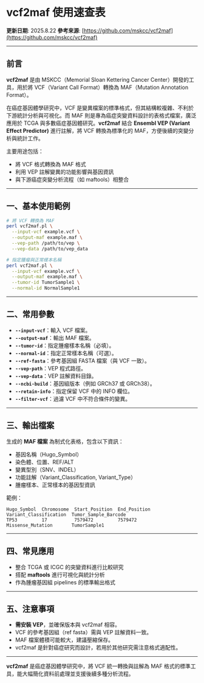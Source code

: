 # vcf2maf 使用速查表

**更新日期**: 2025.8.22
**參考來源**: [https://github.com/mskcc/vcf2maf](https://github.com/mskcc/vcf2maf)

---

## 前言

**vcf2maf** 是由 MSKCC（Memorial Sloan Kettering Cancer Center）開發的工具，用於將 VCF（Variant Call Format）轉換為 MAF（Mutation Annotation Format）。

在癌症基因體學研究中，VCF 是變異檔案的標準格式，但其結構較複雜、不利於下游統計分析與可視化。而 MAF 則是專為癌症突變資料設計的表格式檔案，廣泛應用於 TCGA 與多數癌症基因體研究。**vcf2maf** 結合 **Ensembl VEP (Variant Effect Predictor)** 進行註解，將 VCF 轉換為標準化的 MAF，方便後續的突變分析與統計工作。

主要用途包括：

* 將 VCF 格式轉換為 MAF 格式
* 利用 VEP 註解變異的功能影響與基因資訊
* 與下游癌症突變分析流程（如 maftools）相整合

---

## 一、基本使用範例

```bash
# 將 VCF 轉換為 MAF
perl vcf2maf.pl \
  --input-vcf example.vcf \
  --output-maf example.maf \
  --vep-path /path/to/vep \
  --vep-data /path/to/vep_data

# 指定腫瘤與正常樣本名稱
perl vcf2maf.pl \
  --input-vcf example.vcf \
  --output-maf example.maf \
  --tumor-id TumorSample1 \
  --normal-id NormalSample1
```

---

## 二、常用參數

* **`--input-vcf`**：輸入 VCF 檔案。
* **`--output-maf`**：輸出 MAF 檔案。
* **`--tumor-id`**：指定腫瘤樣本名稱（必填）。
* **`--normal-id`**：指定正常樣本名稱（可選）。
* **`--ref-fasta`**：參考基因組 FASTA 檔案（與 VCF 一致）。
* **`--vep-path`**：VEP 程式路徑。
* **`--vep-data`**：VEP 註解資料目錄。
* **`--ncbi-build`**：基因組版本（例如 GRCh37 或 GRCh38）。
* **`--retain-info`**：指定保留 VCF 中的 INFO 欄位。
* **`--filter-vcf`**：過濾 VCF 中不符合條件的變異。

---

## 三、輸出檔案

生成的 **MAF 檔案** 為制式化表格，包含以下資訊：

* 基因名稱（Hugo\_Symbol）
* 染色體、位置、REF/ALT
* 變異型別（SNV、INDEL）
* 功能註解（Variant\_Classification, Variant\_Type）
* 腫瘤樣本、正常樣本的基因型資訊

範例：

```
Hugo_Symbol  Chromosome  Start_Position  End_Position  Variant_Classification  Tumor_Sample_Barcode
TP53         17          7579472         7579472       Missense_Mutation       TumorSample1
```

---

## 四、常見應用

* 整合 TCGA 或 ICGC 的突變資料進行比較研究
* 搭配 **maftools** 進行可視化與統計分析
* 作為腫瘤基因組 pipelines 的標準輸出格式

---

## 五、注意事項

* **需安裝 VEP**，並確保版本與 vcf2maf 相容。
* VCF 的參考基因組（ref fasta）需與 VEP 註解資料一致。
* MAF 檔案體積可能較大，建議壓縮保存。
* vcf2maf 是針對癌症研究而設計，若用於其他研究需注意格式適配性。

---

**vcf2maf** 是癌症基因體學研究中，將 VCF 統一轉換與註解為 MAF 格式的標準工具，能大幅簡化資料前處理並支援後續多種分析流程。
